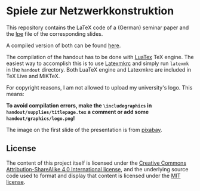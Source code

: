 # Spiele zur Netzwerkkonstruktion

This repository contains the LaTeX code of a (German) seminar paper
and the [Ipe](https://ipepresenter.otfried.org/) file of the corresponding slides.

A compiled version of both can be found [here](https://link.maximilianreif.de/nws).

The compilation of the handout has to be done
with [LuaTex](https://luatex.org/) TeX engine.
The easiest way to accomplish this is
to use [Latexmkrc](https://www.ctan.org/pkg/latexmk)
and simply run `latexmk` in the `handout` directory.
Both LuaTeX engine and Latexmkrc are included in TeX Live and MiKTeX.

For copyright reasons, I am not allowed to upload my university's logo.
This means:

**To avoid compilation errors,
make the `\includegraphics` in `handout/supplies/titlepage.tex` a comment
or add some `handout/graphics/logo.png`!**

The image on the first slide of the presentation is from
[pixabay](https://pixabay.com/vectors/social-media-people-social-networks-7278965/).


## License

The content of this project itself is licensed under the
[Creative Commons Attribution-ShareAlike 4.0 International license](https://creativecommons.org/licenses/by-sa/4.0/),
and the underlying source code used to format and display that content
is licensed under the [MIT license](LICENSE.md).
